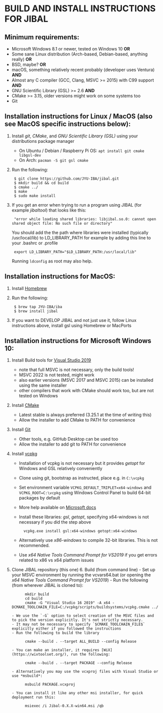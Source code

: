 # BUILD AND INSTALL INSTRUCTIONS FOR JIBAL

## Minimum requirements:
- Microsoft Windows 8.1 or newer, tested on Windows 10  **OR**
- Some sane Linux distribution (Arch-based, Debian-based, anything really) **OR**
- BSD, maybe? **OR**
- macOS, something relatively recent probably (developer uses Ventura) **AND**
- Almost any C compiler (GCC, Clang, MSVC >= 2015) with C99 support **AND**
- GNU Scientific Library (GSL) >= 2.6  **AND**
- CMake >= 3.15, older versions might work on some systems too
- Git

## Installation instructions for Linux / MacOS (also see MacOS specific instructions below):
1. Install *git*, *CMake*, and *GNU Scientific Library (GSL)* using your distributions package manager
    - On Ubuntu / Debian / Raspberry Pi OS: `apt install git cmake libgsl-dev`
    - On Arch: `pacman -S git gsl cmake`
2. Run the following:

        $ git clone https://github.com/JYU-IBA/jibal.git
        $ mkdir build && cd build
        $ cmake ../
        $ make
        $ sudo make install
        
3. If you get an error when trying to run a program using JIBAL (for example *jibaltool*) that looks like this:
        
        "error while loading shared libraries: libjibal.so.0: cannot open shared object file: No such file or directory"

   You should add the the path where libraries were installed (typically /usr/local/lib) to LD_LIBRARY_PATH for example by adding this line to your .bashrc or .profile
   
        export LD_LIBRARY_PATH="$LD_LIBRARY_PATH:/usr/local/lib"

    Running `ldconfig` as root may also help.

## Installation instructions for MacOS:
1. Install [Homebrew](https://brew.sh/)
2. Run the following:
    
        $ brew tap JYU-IBA/iba
        $ brew install jibal

4. If you want to DEVELOP JIBAL and not just use it, follow Linux instructions above, install gsl using Homebrew or MacPorts

## Installation instructions for Microsoft Windows 10:

1. Install Build tools for [Visual Studio 2019](https://visualstudio.microsoft.com/downloads/)
    - note that full MSVC is not necessary, only the build tools! 
    - MSVC 2022 is not tested, might work
    - also earlier versions (MSVC 2017 and MSVC 2015) can be installed using the same installer
    - other compilers that work with CMake should work too, but are not tested on Windows
2. Install [CMake](https://cmake.org/download/)
    - Latest stable is always preferred (3.25.1 at the time of writing this)
    - Allow the installer to add CMake to PATH for convenience
3. Install [Git](https://git-scm.com/download/win)
    - Other tools, e.g. GitHub Desktop can be used too
    - Allow the installer to add git to PATH for convenience
4. Install [vcpkg](https://github.com/microsoft/vcpkg)
    - Installation of vcpkg is not necessary but it provides *getopt* for Windows and GSL relatively conveniently 
    - Clone using git, bootstrap as instructed, place e.g. in `C:\vcpkg`
    - Set environment variable `VCPKG_DEFAULT_TRIPLET=x64-windows`  and `VCPKG_ROOT=C:\vcpkg` using Windows Control Panel to build 64-bit packages by default
    - More help available on [Microsoft docs](https://docs.microsoft.com/en-us/cpp/build/install-vcpkg?view=msvc-160&tabs=windows)
    - Install these libraries: *gsl*, *getopt*, specifying x64-windows is not necessary if you did the step above
    
            vcpkg.exe install gsl:x64-windows getopt:x64-windows
    
    - Alternatively use *x86-windows* to compile 32-bit libraries. This is not recommended.
    - Use *x64 Native Tools Command Prompt for VS2019* if you get errors related to x86 vs x64 platform issues
5. Clone JIBAL repository (this one)
   6. Build (from command line)
       - Set up your MSVC environment by running the vcvars64.bat (or opening the *x64 Native Tools Command Prompt for VS2019*)
       - Run the following (from wherever JIBAL is cloned to):
    
             mkdir build
             cd build
             cmake -G "Visual Studio 16 2019" -A x64 -DCMAKE_TOOLCHAIN_FILE=C:/vcpkg/scripts/buildsystems/vcpkg.cmake ../
          
       - We use the `-G` option to select creation of the MSVC files and to pick the version explicitly. It's not strictly necessary.
       - It may not be necessary to specify `$CMAKE_TOOLCHAIN_FILE$` explicitly either if you followed the instructions
       - Run the following to build the library
    
             cmake --build . --target ALL_BUILD --config Release
          
       - You can make an installer, it requires [WiX](https://wixtoolset.org/), run the following:
         
             cmake --build . --target PACKAGE --config Release
          
       - Alternatively you may use the vcxproj files with Visual Studio or use *msbuild*:
   
             msbuild PACKAGE.vcxproj
          
       - You can install it like any other msi installer, for quick deployment run this:
        
             msiexec /i Jibal-0.X.X-win64.msi /qb
        
        
